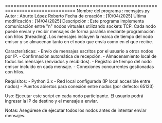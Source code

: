===============================================================================
Nombre del programa : mensajes.py
Autor               : Aburto López Roberto 
Fecha de creación   : [10/04/2025]
Última modificación : [14/04/2025]
Descripción         : 
    Este programa implementa comunicación entre "n" nodos virtuales utilizando 
    sockets TCP. Cada nodo puede enviar y recibir mensajes de forma paralela 
    mediante programación con hilos (threading). Los mensajes incluyen la marca 
    de tiempo del nodo emisor y se almacenan tanto en el nodo que envía como 
    en el que recibe.

Características:
    - Envío de mensajes escritos por el usuario a otros nodos por IP.
    - Confirmación automática de recepción.
    - Almacenamiento local de todos los mensajes (enviados y recibidos).
    - Registro de tiempo del nodo emisor incluido en cada mensaje.
    - Conexiones concurrentes gestionadas con hilos.

Requisitos:
    - Python 3.x
    - Red local configurada (IP local accesible entre nodos)
    - Puertos abiertos para conexión entre nodos (por defecto: 65123)

Uso:
    Ejecutar este script en cada nodo participante.
    El usuario podrá ingresar la IP de destino y el mensaje a enviar.

Notas:
    Asegúrese de ejecutar todos los nodos antes de intentar enviar mensajes.
